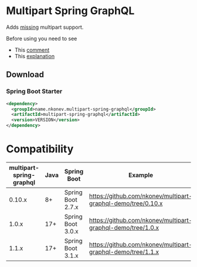 # Multipart Spring GraphQL

Adds [missing](https://github.com/spring-projects/spring-graphql/issues/69) multipart support.

Before using you need to see
* This [comment](https://github.com/spring-projects/spring-graphql/pull/430#issuecomment-1476186878)
* This [explanation](https://www.apollographql.com/blog/backend/file-uploads/file-upload-best-practices/)

## Download

### Spring Boot Starter
```xml
<dependency>
  <groupId>name.nkonev.multipart-spring-graphql</groupId>
  <artifactId>multipart-spring-graphql</artifactId>
  <version>VERSION</version>
</dependency>
```

# Compatibility

| multipart-spring-graphql | Java | Spring Boot         | Example                                                      |
|--------------------------|------|---------------------|--------------------------------------------------------------|
| 0.10.x                   | 8+   | Spring Boot 2.7.x   | https://github.com/nkonev/multipart-graphql-demo/tree/0.10.x |
| 1.0.x                    | 17+  | Spring Boot 3.0.x   | https://github.com/nkonev/multipart-graphql-demo/tree/1.0.x  |
| 1.1.x                    | 17+  | Spring Boot 3.1.x   | https://github.com/nkonev/multipart-graphql-demo/tree/1.1.x  |

